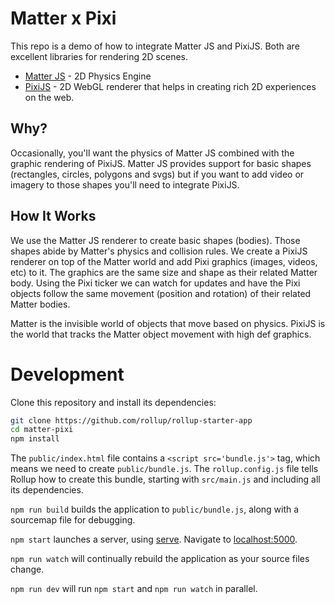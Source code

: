 # Matter x Pixi

This repo is a demo of how to integrate Matter JS and PixiJS. Both are excellent libraries for rendering 2D scenes.

- [Matter JS](https://brm.io/matter-js/) - 2D Physics Engine
- [PixiJS](https://www.pixijs.com/) - 2D WebGL renderer that helps in creating rich 2D experiences on the web.

## Why?

Occasionally, you'll want the physics of Matter JS combined with the graphic rendering of PixiJS. Matter JS provides support for basic shapes (rectangles, circles, polygons and svgs) but if you want to add video or imagery to those shapes you'll need to integrate PixiJS.

## How It Works

We use the Matter JS renderer to create basic shapes (bodies). Those shapes abide by Matter's physics and collision rules. We create a PixiJS renderer on top of the Matter world and add Pixi graphics (images, videos, etc) to it. The graphics are the same size and shape as their related Matter body. Using the Pixi ticker we can watch for updates and have the Pixi objects follow the same movement (position and rotation) of their related Matter bodies.

Matter is the invisible world of objects that move based on physics. PixiJS is the world that tracks the Matter object movement with high def graphics.

# Development

Clone this repository and install its dependencies:

```bash
git clone https://github.com/rollup/rollup-starter-app
cd matter-pixi
npm install
```

The `public/index.html` file contains a `<script src='bundle.js'>` tag, which means we need to create `public/bundle.js`. The `rollup.config.js` file tells Rollup how to create this bundle, starting with `src/main.js` and including all its dependencies.

`npm run build` builds the application to `public/bundle.js`, along with a sourcemap file for debugging.

`npm start` launches a server, using [serve](https://github.com/zeit/serve). Navigate to [localhost:5000](http://localhost:5000).

`npm run watch` will continually rebuild the application as your source files change.

`npm run dev` will run `npm start` and `npm run watch` in parallel.
